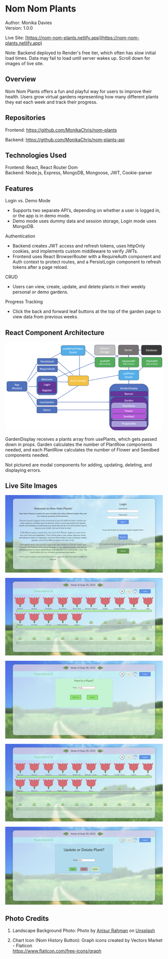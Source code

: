 # Nom Nom Plants
Author: Monika Davies\
Version: 1.0.0

Live Site: [https://nom-nom-plants.netlify.app](https://nom-nom-plants.netlify.app)

Note: Backend deployed to Render's free tier, which often has slow initial load times. Data may fail to load until server wakes up. Scroll down for images of live site.

## Overview
Nom Nom Plants offers a fun and playful way for users to improve their health. Users grow virtual gardens representing how many different plants they eat each week and track their progress.

## Repositories

Frontend: https://github.com/MonikaChris/nom-plants

Backend: https://github.com/MonikaChris/nom-plants-api

## Technologies Used

Frontend: React, React Router Dom\
Backend: Node.js, Express, MongoDB, Mongoose, JWT, Cookie-parser

## Features

Login vs. Demo Mode

- Supports two separate API’s, depending on whether a user is logged in, or the app is in demo mode.
- Demo mode uses dummy data and session storage, Login mode uses MongoDB.

Authentication

- Backend creates JWT access and refresh tokens, uses httpOnly cookies, and implements custom middleware to verify JWTs.
- Frontend uses React BrowserRouter with a RequireAuth component and Auth context to protect routes, and a PersistLogin component to refresh tokens after a page reload.

CRUD

- Users can view, create, update, and delete plants in their weekly personal or demo gardens.

Progress Tracking

- Click the back and forward leaf buttons at the top of the garden page to view data from previous weeks.

## React Component Architecture

![Component Architecture](src/images/NomPlantsReactComponents.png)

GardenDisplay receives a plants array from usePlants, which gets passed down in props. Garden calculates the number of PlantRow components needed, and each PlantRow calculates the number of Flower and Seedbed components needed.

Not pictured are modal components for adding, updating, deleting, and displaying errors.

## Live Site Images

![Welcome Page](src/images/WelcomeScreen.png)

![Garden Page](src/images/GardenScreen1.png)

![Garden Page](src/images/GardenScreen2.png)

![Garden Page](src/images/GardenScreen3.png)

![Garden Page](src/images/GardenScreen4.png)

## Photo Credits

1. Landscape Background Photo:
Photo by <a href="https://unsplash.com/@arjabedbd?utm_source=unsplash&utm_medium=referral&utm_content=creditCopyText">Anisur Rahman</a> on <a href="https://unsplash.com/photos/K2b7UDed6uQ?utm_source=unsplash&utm_medium=referral&utm_content=creditCopyText">Unsplash</a>

2. Chart Icon (Nom History Button):
Graph icons created by Vectors Market - Flaticon\
https://www.flaticon.com/free-icons/graph
  